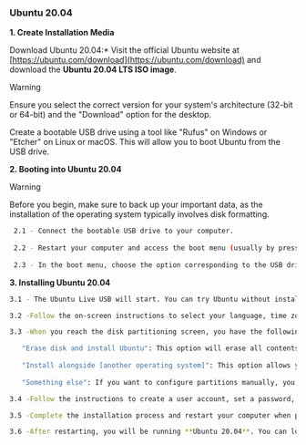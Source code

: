 ### Ubuntu 20.04

**1. Create Installation Media**

Download Ubuntu 20.04:* Visit the official Ubuntu website at [https://ubuntu.com/download](https://ubuntu.com/download) and download the **Ubuntu 20.04 LTS ISO image**.
> [!Warning]
> Ensure you select the correct version for your system's architecture (32-bit or 64-bit) and the "Download" option for the desktop.

Create a bootable USB drive using a tool like "Rufus" on Windows or "Etcher" on Linux or macOS. This will allow you to boot Ubuntu from the USB drive.

**2. Booting into Ubuntu 20.04**

> [!WARNING]
> Before you begin, make sure to back up your important data, as the installation of the operating system typically involves disk formatting.
```bash
 2.1 - Connect the bootable USB drive to your computer.
 
 2.2 - Restart your computer and access the boot menu (usually by pressing a specific key like F2, F12, or Delete during startup).
 
 2.3 - In the boot menu, choose the option corresponding to the USB drive you created and press Enter.
```

**3. Installing Ubuntu 20.04**
```bash
3.1 - The Ubuntu Live USB will start. You can try Ubuntu without installing it, but for installation, click the "Install Ubuntu" icon on the desktop.

3.2 -Follow the on-screen instructions to select your language, time zone, and keyboard layout.

3.3 -When you reach the disk partitioning screen, you have the following options:

   "Erase disk and install Ubuntu": This option will erase all contents of the disk and install Ubuntu. Use this option if you no longer need any existing operating system.
 
   "Install alongside [another operating system]": This option allows you to keep your existing operating system and install Ubuntu alongside it, creating a dual-boot configuration. You can choose which operating system to boot when starting your computer.
 
   "Something else": If you want to configure partitions manually, you can select this option.

3.4 -Follow the instructions to create a user account, set a password, and choose a computer name.

3.5 -Complete the installation process and restart your computer when prompted.

3.6 -After restarting, you will be running **Ubuntu 20.04**. You can log in with the user account you created during the installation.
```


